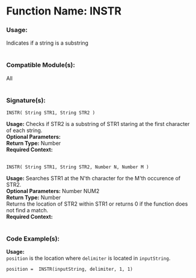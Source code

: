# Function Name: INSTR

### Usage:
Indicates if a string is a substring
<br><br>

### Compatible Module(s):
All
<br><br>

### Signature(s):

```
INSTR( String STR1, String STR2 )
```
**Usage:** Checks if STR2 is a substring of STR1 staring at the first character of each string.<br>
**Optional Parameters:**<br>
**Return Type:** Number<br>
**Required Context:**<br>
<br>

```
INSTR( String STR1, String STR2, Number N, Number M )
```
**Usage:** Searches STR1 at the N'th character for the M'th occurence of STR2. <br>
**Optional Parameters:** Number NUM2<br>
**Return Type:** Number<br>
Returns the location of STR2 within STR1 or returns 0 if the function does not find a match.<br>
**Required Context:**<br>
<br>

### Code Example(s):
**Usage:**<br>
`position` is the location where `delimiter` is located in `inputString`.

```
position =  INSTR(inputString, delimiter, 1, 1)
```